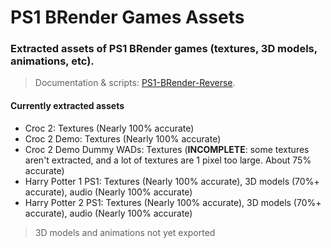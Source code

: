 # PS1 BRender Games Assets

### Extracted assets of PS1 BRender games (textures, 3D models, animations, etc).

> Documentation & scripts: [PS1-BRender-Reverse](https://github.com/OverSurge/PS1-BRender-Reverse).

#### Currently extracted assets
- Croc 2: Textures (Nearly 100% accurate)
- Croc 2 Demo: Textures (Nearly 100% accurate)
- Croc 2 Demo Dummy WADs: Textures (**INCOMPLETE**: some textures aren't extracted, and a lot of textures are 1 pixel too large. About 75% accurate)
- Harry Potter 1 PS1: Textures (Nearly 100% accurate), 3D models (70%+ accurate), audio (Nearly 100% accurate)
- Harry Potter 2 PS1: Textures (Nearly 100% accurate), 3D models (70%+ accurate), audio (Nearly 100% accurate)

> 3D models and animations not yet exported
